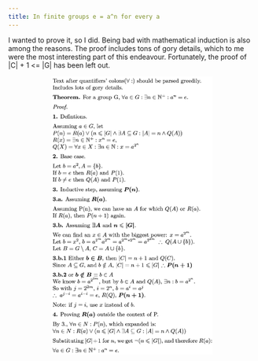 ```yaml
---
title: In finite groups e = a^n for every a
---
```

I wanted to prove it, so I did. Being bad with mathematical induction
is also among the reasons. The proof includes tons of gory details, which to me were the most interesting part of
this endeavour.
Fortunately, the proof of |C| + 1 <= |G| has been left out.

<div style='text-align: center'>
<img
    style='float: none'
    alt='an image of the proof'
    src='/images/2016-01-06-proof.png'
    width='65%' />
</div>
